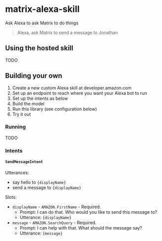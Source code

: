 # matrix-alexa-skill
Ask Alexa to ask Matrix to do things

> Alexa, ask Matrix to send a message to Jonathan

## Using the hosted skill

TODO

## Building your own

1. Create a new custom Alexa skill at developer.amazon.com
2. Set up an endpoint to reach where you want your Alexa bot to run
3. Set up the intents as below
4. Build the model
5. Run this library (see configuration below)
6. Try it out

### Running

TODO

### Intents

#### `SendMessageIntent`

Utterances:
* say hello to `{displayName}`
* send a message to `{displayName}`

Slots:
* `displayName` - `AMAZON.FirstName` - Required.
  * Prompt: I can do that. Who would you like to send this message to?
  * Utterance: `{displayName}`
* `message` - `AMAZON.SearchQuery` - Required.
  * Prompt: I can help with that. What should the message say?
  * Utterance: `{message}`


